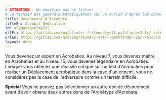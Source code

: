 ```yaml
---
# ATTENTION : Ne modifiez pas ce fichier
# Ce fichier est généré automatiquement par un script d'après les données du module Foundry VTT officiel et de sa traduction
title: Dévouement d'Acrobate
titleEn: Acrobat Dedication
id: aFygWxgSv82WyCsl
urlFr: https://gitlab.com/pathfinder-fr/foundryvtt-pathfinder2-fr/-/blob/master/data/feats/aFygWxgSv82WyCsl.htm
urlEn: https://gitlab.com/hooking/foundry-vtt---pathfinder-2e/-/blob/master/packs/data/feats.db/acrobat-dedication.json
layout: dons
---
```

Vous devenez un expert en Acrobaties. Au niveau 7, vous devenez maître en Acrobaties et au niveau 15, vous devenez légendaire en Acrobaties. Lorsque vous obtenez une réussite critique sur un test d'Acrobaties pour réaliser un [Déplacement acrobatique](../actions/déplacement-acrobatique.html) dans la case d'un ennemi, vous ne considérez pas la case de l'adversaire comme un terrain difficile.

**Spécial** Vous ne pouvez pas sélectionner un autre don de dévouement avant d’avoir obtenu deux autres dons de l'Archétype d'Acrobate.
